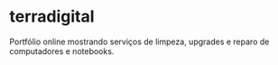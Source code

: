 # terradigital
Portfólio online mostrando serviços de limpeza, upgrades e reparo de computadores e notebooks.
